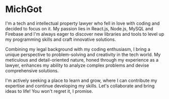 # MichGot

I'm a tech and intellectual property lawyer who fell in love with coding and decided to focus on it. My passion lies in React.js, Node.js, MySQL and Firebase and I'm always eager to discover new libraries and tools to level up my programming skills and craft innovative solutions.

Combining my legal background with my coding enthusiasm, I bring a unique perspective to problem-solving and creativity in the tech world. My meticulous and detail-oriented nature, honed through my experience as a lawyer, enhances my ability to analyze complex problems and devise comprehensive solutions.

I'm actively seeking a place to learn and grow, where I can contribute my expertise and continue developing my skills. Let's collaborate and bring ideas to life! You won't regret it, I promise. 
